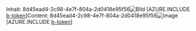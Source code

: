 <span data-ttu-id="ec886-101">Inhalt: 8d45ead4-2c98-4e7f-804a-2d0418e95f56![Bild](f1354111-4d1d-4de7-8e92-7b2d263b7007.png)
[AZURE.INCLUDE [b-token](5e422641-3f41-41b9-a688-9e3cefeca47e.md)]</span><span class="sxs-lookup"><span data-stu-id="ec886-101">Content: 8d45ead4-2c98-4e7f-804a-2d0418e95f56![image](f1354111-4d1d-4de7-8e92-7b2d263b7007.png)
[AZURE.INCLUDE [b-token](5e422641-3f41-41b9-a688-9e3cefeca47e.md)]</span></span>
